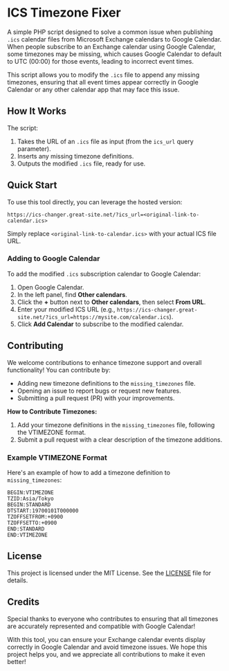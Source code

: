 # ICS Timezone Fixer

A simple PHP script designed to solve a common issue when publishing `.ics` calendar files from Microsoft Exchange calendars to Google Calendar. When people subscribe to an Exchange calendar using Google Calendar, some timezones may be missing, which causes Google Calendar to default to UTC (00:00) for those events, leading to incorrect event times.

This script allows you to modify the `.ics` file to append any missing timezones, ensuring that all event times appear correctly in Google Calendar or any other calendar app that may face this issue.

## How It Works

The script:
1. Takes the URL of an `.ics` file as input (from the `ics_url` query parameter).
2. Inserts any missing timezone definitions.
3. Outputs the modified `.ics` file, ready for use.

## Quick Start

To use this tool directly, you can leverage the hosted version:

```plaintext
https://ics-changer.great-site.net/?ics_url=<original-link-to-calendar.ics>
```

Simply replace `<original-link-to-calendar.ics>` with your actual ICS file URL.

### Adding to Google Calendar

To add the modified `.ics` subscription calendar to Google Calendar:
1. Open Google Calendar.
2. In the left panel, find **Other calendars**.
3. Click the **+** button next to **Other calendars**, then select **From URL**.
4. Enter your modified ICS URL (e.g., `https://ics-changer.great-site.net/?ics_url=https://mysite.com/calendar.ics`).
5. Click **Add Calendar** to subscribe to the modified calendar.

## Contributing

We welcome contributions to enhance timezone support and overall functionality! You can contribute by:

- Adding new timezone definitions to the `missing_timezones` file.
- Opening an issue to report bugs or request new features.
- Submitting a pull request (PR) with your improvements.

**How to Contribute Timezones:**
1. Add your timezone definitions in the `missing_timezones` file, following the VTIMEZONE format.
2. Submit a pull request with a clear description of the timezone additions.

### Example VTIMEZONE Format
Here's an example of how to add a timezone definition to `missing_timezones`:

```plaintext
BEGIN:VTIMEZONE
TZID:Asia/Tokyo
BEGIN:STANDARD
DTSTART:19700101T000000
TZOFFSETFROM:+0900
TZOFFSETTO:+0900
END:STANDARD
END:VTIMEZONE
```

## License
This project is licensed under the MIT License. See the [LICENSE](./LICENSE) file for details.

## Credits
Special thanks to everyone who contributes to ensuring that all timezones are accurately represented and compatible with Google Calendar!

With this tool, you can ensure your Exchange calendar events display correctly in Google Calendar and avoid timezone issues. We hope this project helps you, and we appreciate all contributions to make it even better!

